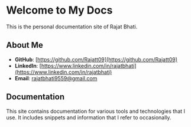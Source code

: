 # Welcome to My Docs

This is the personal documentation site of Rajat Bhati.

## About Me

- **GitHub**: [https://github.com/Rajatt09](https://github.com/Rajatt09)
- **LinkedIn**: [https://www.linkedin.com/in/rajatbhati](https://www.linkedin.com/in/rajatbhati)
- **Email**: [rajatbhati9559@gmail.com](mailto:rajatbhati9559@gmail.com)

## Documentation

This site contains documentation for various tools and technologies that I use. It includes snippets and information that I refer to occasionally.
